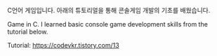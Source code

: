 C언어 게임입니다. 아래의 튜토리얼을 통해 콘솔게임 개발의 기초를 배웠습니다.

Game in C. I learned basic console game development skills from the tutorial below.

Tutorial: https://codevkr.tistory.com/13
